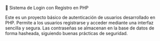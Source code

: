 🔐 Sistema de Login con Registro en PHP

Este es un proyecto básico de autenticación de usuarios desarrollado en PHP. Permite a los usuarios registrarse y acceder mediante una interfaz sencilla y segura. Las contraseñas se almacenan en la base de datos de forma hasheada, siguiendo buenas prácticas de seguridad.
